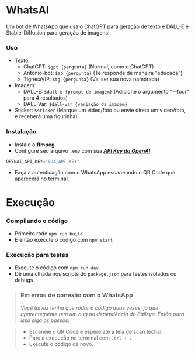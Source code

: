 ﻿# WhatsAI

Um bot de WhatsApp que usa o ChatGPT para geração de texto e DALL-E e Stable-Diffusion para geração de imagens!

### Uso

- Texto: 
    - ChatGPT: `$gpt {pergunta}` (Normal, como o ChatGPT)
    - Antônio-bot: `$ab {pergunta}` (Te responde de maneira "educada")
    - TigresaVIP: `$tg {pergunta}` (Vai ser sua nova namorada)
- Imagem: 
    - DALL-E: `$dall-e {prompt de imagem}` (Adicione o argumento "--four" para 4 resultados)
    - DALL-Var: `$dall-var {variação da imagem}`
- Sticker: `$sticker` (Marque um video/foto ou envie direto um video/foto, e receberá uma figurinha)

### Instalação

- Instale o **ffmpeg**.
- Configure seu arquivo `.env` com sua [***API Key da OpenAI***](https://beta.openai.com/account/api-keys):

```s
OPENAI_API_KEY="SUA_API_KEY"
```

- Faça a autenticação com o WhatsApp escaneando o QR Code que aparecerá no terminal.

# Execução

### Compilando o código
- Primeiro rode `npm run build`
- E então execute o código com `npm start`

### Execução para testes
- Execute o código com `npm run dev`
- Dê uma olhada nos scripts do `package.json` para testes isolados ou debugs


> ### Em erros de conexão com o WhatsApp
> *Você talvez tenha que rodar o código duas vezes, já que aparentemente tem um bug na dependência do Baileys. Então para isso siga os passos:*

> - Escaneie o QR Code e espere até a tela de scan fechar.
> - Pare a execução no terminal com `Ctrl + C`
> - Execute o código de novo.
